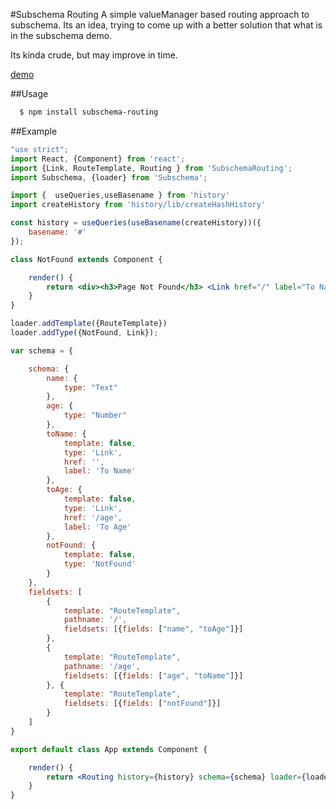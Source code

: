 #Subschema Routing
A simple valueManager based routing approach to subschema. Its an idea,
trying to come up with a better solution that what is in the subschema
demo.

Its kinda crude, but may improve in time.

[demo](http://subschema.github.io/subschema-routing)

##Usage
```sh
  $ npm install subschema-routing
```

##Example
```jsx
"use strict";
import React, {Component} from 'react';
import {Link, RouteTemplate, Routing } from 'SubschemaRouting';
import Subschema, {loader} from 'Subschema';

import {  useQueries,useBasename } from 'history'
import createHistory from 'history/lib/createHashHistory'

const history = useQueries(useBasename(createHistory))({
    basename: '#'
});

class NotFound extends Component {

    render() {
        return <div><h3>Page Not Found</h3> <Link href="/" label="To Name"/></div>
    }
}

loader.addTemplate({RouteTemplate})
loader.addType({NotFound, Link});

var schema = {

    schema: {
        name: {
            type: "Text"
        },
        age: {
            type: "Number"
        },
        toName: {
            template: false,
            type: 'Link',
            href: '',
            label: 'To Name'
        },
        toAge: {
            template: false,
            type: 'Link',
            href: '/age',
            label: 'To Age'
        },
        notFound: {
            template: false,
            type: 'NotFound'
        }
    },
    fieldsets: [
        {
            template: "RouteTemplate",
            pathname: '/',
            fieldsets: [{fields: ["name", "toAge"]}]
        },
        {
            template: "RouteTemplate",
            pathname: '/age',
            fieldsets: [{fields: ["age", "toName"]}]
        }, {
            template: "RouteTemplate",
            fieldsets: [{fields: ["notFound"]}]
        }
    ]
}

export default class App extends Component {

    render() {
        return <Routing history={history} schema={schema} loader={loader}/>
    }
}


```